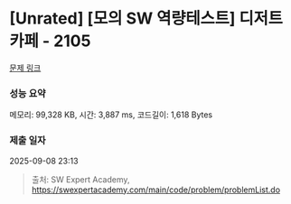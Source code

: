 # [Unrated] [모의 SW 역량테스트] 디저트 카페 - 2105 

[문제 링크](https://swexpertacademy.com/main/code/problem/problemDetail.do?contestProbId=AV5VwAr6APYDFAWu) 

### 성능 요약

메모리: 99,328 KB, 시간: 3,887 ms, 코드길이: 1,618 Bytes

### 제출 일자

2025-09-08 23:13



> 출처: SW Expert Academy, https://swexpertacademy.com/main/code/problem/problemList.do